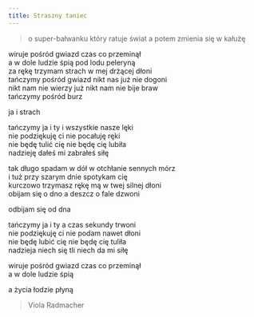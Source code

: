 ```yaml
---
title: Straszny taniec
---
```

> o super-bałwanku który ratuje świat a potem zmienia się w kałużę

wiruje pośród gwiazd czas co przeminął<br />
a w dole ludzie śpią pod lodu peleryną<br />
za rękę trzymam strach w mej drżącej dłoni<br />
tańczymy pośród gwiazd nikt nas już nie dogoni<br />
nikt nam nie wierzy już nikt nam nie bije braw<br />
tańczymy pośród burz

ja i strach

tańczymy ja i ty i wszystkie nasze lęki<br />
nie podziękuję ci nie pocałuję ręki<br />
nie będę tulić cię nie będę cię lubiła<br />
nadzieję dałeś mi zabrałeś siłę<br />

tak długo spadam w dół w otchłanie sennych mórz<br />
i tuż przy szarym dnie spotykam cię<br />
kurczowo trzymasz rękę mą w twej silnej dłoni<br />
obijam się o dno a deszcz o fale dzwoni<br />

odbijam się od dna

tańczymy ja i ty a czas sekundy trwoni<br />
nie podziękuję ci nie podam nawet dłoni<br />
nie będę lubić cię nie będę cię tuliła<br />
nadzieja niech się tli niech da mi siłę<br />

wiruje pośród gwiazd czas co przeminął<br />
a w dole ludzie śpią<br />

a życia łodzie płyną

> Viola Radmacher
